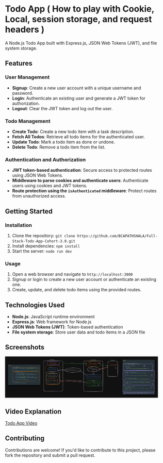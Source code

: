 # Todo App ( How to play with Cookie, Local, session storage, and request headers )

A Node.js Todo App built with Express.js, JSON Web Tokens (JWT), and file system storage.

## Features

### User Management

- **Signup**: Create a new user account with a unique username and password.
- **Login**: Authenticate an existing user and generate a JWT token for authorization.
- **Logout**: Clear the JWT token and log out the user.

### Todo Management

- **Create Todo**: Create a new todo item with a task description.
- **Fetch All Todos**: Retrieve all todo items for the authenticated user.
- **Update Todo**: Mark a todo item as done or undone.
- **Delete Todo**: Remove a todo item from the list.

### Authentication and Authorization

- **JWT token-based authentication**: Secure access to protected routes using JSON Web Tokens.
- **Middleware to parse cookies and authenticate users**: Authenticate users using cookies and JWT tokens.
- **Route protection using the `isAuthenticated` middleware**: Protect routes from unauthorized access.

## Getting Started

### Installation

1. Clone the repository: `git clone https://github.com/BCAPATHSHALA/Full-Stack-Todo-App-Cohort-3.0.git`
2. Install dependencies: `npm install`
3. Start the server: `node run dev`

### Usage

1. Open a web browser and navigate to `http://localhost:3000`
2. Signup or login to create a new user account or authenticate an existing one.
3. Create, update, and delete todo items using the provided routes.

## Technologies Used

- **Node.js**: JavaScript runtime environment
- **Express.js**: Web framework for Node.js
- **JSON Web Tokens (JWT)**: Token-based authentication
- **File system storage**: Store user data and todo items in a JSON file

## Screenshots

<p align="center">
  <img src="https://raw.githubusercontent.com/BCAPATHSHALA/Full-Stack-Todo-App-Cohort-3.0/main/COOKIE%2C%20SESSION%2C%20LOCAL%20STORAGE%2C%20AND%20REQ%20HEADERS.png" alt="Todo App Screenshot">
</p>

## Video Explanation

[Todo App Video](https://youtu.be/RVqufPp_1GY)

## Contributing

Contributions are welcome! If you'd like to contribute to this project, please fork the repository and submit a pull request.
